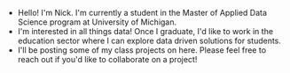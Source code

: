 - Hello! I'm Nick. I'm currently a student in the Master of Applied Data Science program at University of Michigan.
- I'm interested in all things data! Once I graduate, I'd like to work in the education sector where I can explore data driven solutions for students.
- I'll be posting some of my class projects on here. Please feel free to reach out if you'd like to collaborate on a project!
